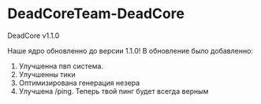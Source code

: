 # DeadCoreTeam-DeadCore
DeadCore v1.1.0

Наше ядро обновленно до версии 1.1.0!
В обновление было добавленно:

1. Улучшенна пвп система.
2. Улучшенны тики
4. Оптимизирована генерация незера
5. Улучшена /ping. Теперь твой пинг будет всегда верным


